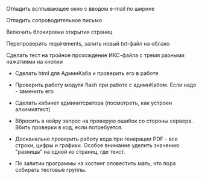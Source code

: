 Отладить всплывающее окно с вводом e-mail по ширине

Отладить сопроводительное письмо

Включить блокировки открытия страниц

Перепроверить requirements, залить новый txt-файл на облако
  
Сделать тест на тройное прохождение ИКС-файла с тремя разными нажатиями на кнопки



- Сделать html для АдминКаба и проверить его в работе

- Проверить работу модуля flash при работе с адимнКабом. Если надо - заменить его






- Сделать кабинет админитсратора (посмотреть, как устроен алхимиятест)

- Вбросить в нейру запрос на проверую ошибок со стороны сервера. Вбить проверки в код, если потребуется.

- Досканально проверить работу кода при генерации PDF - все строки, цифры и графики. Особое внимание уделить значению "разницы" на одной из страниц, где текст.

- По залитии программы на хостинг оповестить мать, что пора собирать тестовые группы.
